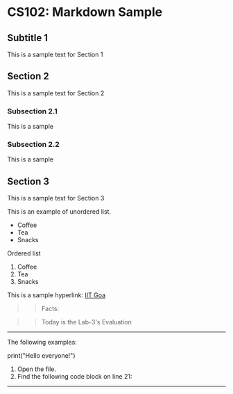 # CS102: Markdown Sample
## Subtitle 1
This is a sample text for Section 1

## Section 2
This is a sample text for Section 2
### Subsection 2.1
This is a sample
### Subsection 2.2
This is a sample

## Section 3
This is a sample text for Section 3

This is an example of unordered list.
- Coffee
- Tea
- Snacks

Ordered list
1. Coffee
2. Tea
3. Snacks
   
This is a sample hyperlink: [IIT Goa](https://iitgoa.ac.in/ "IIT Goa")


>> Facts:

>> Today is the Lab-3's Evaluation

---
The following examples:
 
 print("Hello everyone!")

1. Open the file.
2. Find the following code block on line 21:
   <html
    <head>
      <title>Test</title>
    </head>


----
